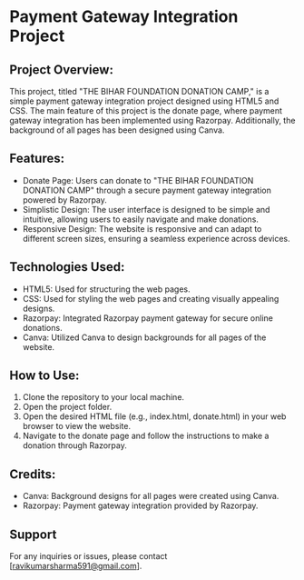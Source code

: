 # Payment Gateway Integration Project
## Project Overview:
This project, titled "THE BIHAR FOUNDATION DONATION CAMP," is a simple payment gateway integration project designed using HTML5 and CSS. The main feature of this project is the donate page, where payment gateway integration has been implemented using Razorpay. Additionally, the background of all pages has been designed using Canva.

## Features:
* Donate Page: Users can donate to "THE BIHAR FOUNDATION DONATION CAMP" through a secure payment gateway integration powered by Razorpay.
* Simplistic Design: The user interface is designed to be simple and intuitive, allowing users to easily navigate and make donations.
* Responsive Design: The website is responsive and can adapt to different screen sizes, ensuring a seamless experience across devices.

## Technologies Used:
* HTML5: Used for structuring the web pages.
* CSS: Used for styling the web pages and creating visually appealing designs.
* Razorpay: Integrated Razorpay payment gateway for secure online donations.
* Canva: Utilized Canva to design backgrounds for all pages of the website.

## How to Use:
1. Clone the repository to your local machine.
2. Open the project folder.
3. Open the desired HTML file (e.g., index.html, donate.html) in your web browser to view the website.
4. Navigate to the donate page and follow the instructions to make a donation through Razorpay.

## Credits:
* Canva: Background designs for all pages were created using Canva.
* Razorpay: Payment gateway integration provided by Razorpay.

## Support
For any inquiries or issues, please contact [ravikumarsharma591@gmail.com].
